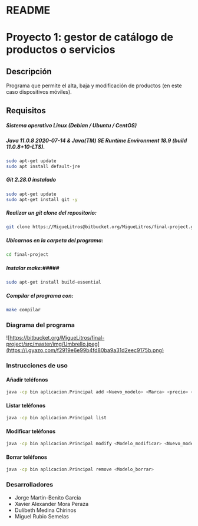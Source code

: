 # README #

# Proyecto 1: gestor de catálogo de productos o servicios

## Descripción
Programa que permite el alta, baja y modificación de productos (en este caso dispositivos móviles).


## Requisitos 
##### Sistema operativo Linux (Debian / Ubuntu / CentOS) #####
##### Java 11.0.8 2020-07-14 & Java(TM) SE Runtime Environment 18.9 (build 11.0.8+10-LTS). #####
```BASH
sudo apt-get update  
sudo apt install default-jre
```
##### Git  2.28.0 instalado #####
```BASH
sudo apt-get update  
sudo apt-get install git -y
```
##### Realizar un git clone del repositorio: #####
```BASH
git clone https://MigueLitros@bitbucket.org/MigueLitros/final-project.git
```
##### Ubicarnos en la carpeta del programa: #####
```BASH
cd final-project
```
##### Instalar make:#####
```BASH
sudo apt-get install build-essential
```
##### Compilar el programa con: #####
```BASH
make compilar
```
### Diagrama del programa ###
![https://bitbucket.org/MigueLitros/final-project/src/master/img/Umbrello.jpeg](https://i.gyazo.com/f2919e6e99b4fd80ba9a31d2eec9175b.png)
### Instrucciones de uso ###
#### Añadir teléfonos ####
```BASH
java -cp bin aplicacion.Principal add <Nuevo_modelo> <Marca> <precio> <descuento>
```
#### Listar teléfonos ####
```BASH
java -cp bin aplicacion.Principal list
```
#### Modificar teléfonos ####
```BASH
java -cp bin aplicacion.Principal modify <Modelo_modificar> <Nuevo_modelo> <Marca> <precio> <descuento>
```
#### Borrar teléfonos ####
```BASH
java -cp bin aplicacion.Principal remove <Modelo_borrar>
```

### Desarrolladores ###

* Jorge Martin-Benito Garcia
* Xavier Alexander Mora Peraza
* Dulibeth Medina Chirinos
* Miguel Rubio Semelas